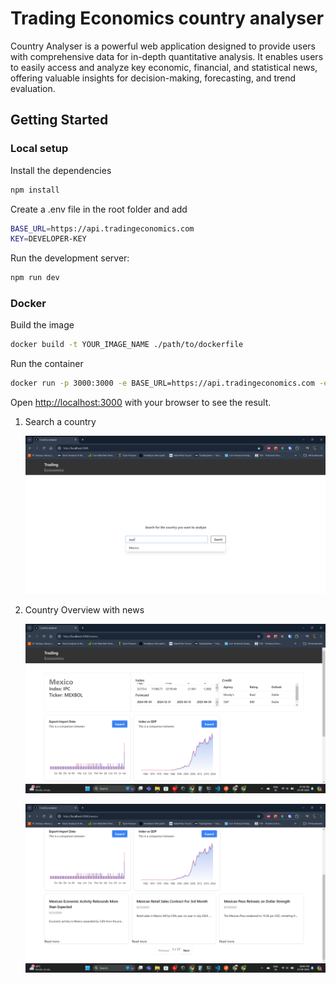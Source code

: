 # Trading Economics country analyser

Country Analyser is a powerful web application designed to provide users with comprehensive data for in-depth quantitative analysis. It enables users to easily access and analyze key economic, financial, and statistical news, offering valuable insights for decision-making, forecasting, and trend evaluation.

## Getting Started

### Local setup

Install the dependencies

```bash
npm install
```

Create a .env file in the root folder and add

```bash
BASE_URL=https://api.tradingeconomics.com
KEY=DEVELOPER-KEY
```

Run the development server:

```bash
npm run dev
```

### Docker

Build the image

```bash
docker build -t YOUR_IMAGE_NAME ./path/to/dockerfile
```

Run the container

```bash
docker run -p 3000:3000 -e BASE_URL=https://api.tradingeconomics.com -e KEY=DEVELOPER-KEY YOUR_IMAGE_NAME
```

Open [http://localhost:3000](http://localhost:3000) with your browser to see the result.

1. Search a country

   ![Home Page](./assets//te3.png)

2. Country Overview with news

   ![Country Overview](./assets/te1.png)

   ![Country News](./assets//te2.png)

